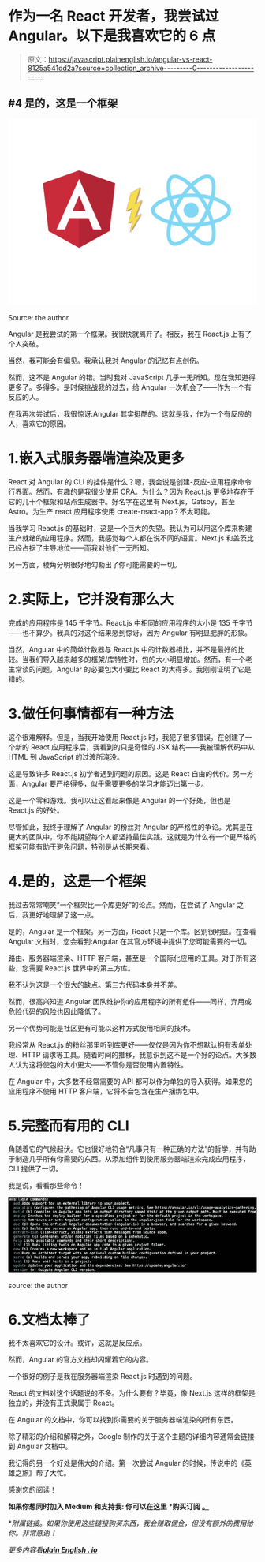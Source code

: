 # 作为一名 React 开发者，我尝试过 Angular。以下是我喜欢它的 6 点

> 原文：<https://javascript.plainenglish.io/angular-vs-react-8125a541dd2a?source=collection_archive---------0----------------------->

## #4 是的，这是一个框架

![](img/c56fee2a6f9bab807aead76fe9640fe2.png)

Source: the author

Angular 是我尝试的第一个框架。我很快就离开了。相反，我在 React.js 上有了个人突破。

当然，我可能会有偏见。我承认我对 Angular 的记忆有点创伤。

然而，这不是 Angular 的错。当时我对 JavaScript 几乎一无所知。现在我知道得更多了。多得多。是时候挑战我的过去，给 Angular 一次机会了——作为一个有反应的人。

在我再次尝试后，我很惊讶:Angular 其实挺酷的。这就是我，作为一个有反应的人，喜欢它的原因。

# 1.嵌入式服务器端渲染及更多

React 对 Angular 的 CLI 的挂件是什么？嗯，我会说是创建-反应-应用程序命令行界面。然而，有趣的是我很少使用 CRA。为什么？因为 React.js 更多地存在于它的几十个框架和站点生成器中。好名字在这里有 Next.js，Gatsby，甚至 Astro。为生产 react 应用程序使用 create-react-app？不太可能。

当我学习 React.js 的基础时，这是一个巨大的失望。我认为可以用这个库来构建生产就绪的应用程序。然而，我感觉每个人都在说不同的语言。Next.js 和盖茨比已经占据了主导地位——而我对他们一无所知。

另一方面，棱角分明很好地勾勒出了你可能需要的一切。

# 2.实际上，它并没有那么大

完成的应用程序是 145 千字节。React.js 中相同的应用程序的大小是 135 千字节——也不算少。我真的对这个结果感到惊讶，因为 Angular 有明显肥胖的形象。

当然，Angular 中的简单计数器与 React.js 中的计数器相比，并不是最好的比较。当我们导入越来越多的框架/库特性时，包的大小明显增加。然而，有一个老生常谈的问题，Angular 的必要包大小要比 React 的大得多。我刚刚证明了它是错的。

# 3.做任何事情都有一种方法

这个很难解释。但是，当我开始使用 React.js 时，我犯了很多错误。在创建了一个新的 React 应用程序后，我看到的只是奇怪的 JSX 结构——我被理解代码中从 HTML 到 JavaScript 的过渡所淹没。

这是导致许多 React.js 初学者遇到问题的原因。这是 React 自由的代价。另一方面，Angular 要严格得多，似乎需要更多的学习才能迈出第一步。

这是一个零和游戏。我可以让这看起来像是 Angular 的一个好处，但也是 React.js 的好处。

尽管如此，我终于理解了 Angular 的粉丝对 Angular 的严格性的争论。尤其是在更大的团队中，你不能期望每个人都坚持最佳实践。这就是为什么有一个更严格的框架可能有助于避免问题，特别是从长期来看。

# 4.是的，这是一个框架

我过去常常嘲笑“一个框架比一个库更好”的论点。然而，在尝试了 Angular 之后，我更好地理解了这一点。

是的，Angular 是一个框架。另一方面，React 只是一个库。区别很明显。在查看 Angular 文档时，您会看到:Angular 在其官方环境中提供了您可能需要的一切。

路由、服务器端渲染、HTTP 客户端，甚至是一个国际化应用的工具。对于所有这些，您需要 React.js 世界中的第三方库。

我不认为这是一个很大的缺点。第三方代码本身并不差。

然而，很高兴知道 Angular 团队维护你的应用程序的所有组件——同样，弃用或危险代码的风险也因此降低了。

另一个优势可能是社区更有可能以这种方式使用相同的技术。

我经常从 React.js 的粉丝那里听到库更好——仅仅是因为你不想默认拥有表单处理、HTTP 请求等工具。随着时间的推移，我意识到这不是一个好的论点。大多数人认为这将使包的大小更大——不管你是否使用内置特性。

在 Angular 中，大多数不经常需要的 API 都可以作为单独的导入获得。如果您的应用程序不使用 HTTP 客户端，它将不会包含在生产捆绑包中。

# 5.完整而有用的 CLI

角随着它的气候起伏。它也很好地符合“凡事只有一种正确的方法”的哲学，并有助于制造几乎所有你需要的东西。从添加组件到使用服务器端渲染完成应用程序，CLI 提供了一切。

我是说，看看那些命令！

![](img/59dfeec8f0431a87cd60c8c863593f28.png)

source: the author

# 6.文档太棒了

我不太喜欢它的设计。或许，这就是反应点。

然而，Angular 的官方文档却闪耀着它的内容。

一个很好的例子是我在服务器端渲染 React.js 时遇到的问题。

React 的文档对这个话题说的不多。为什么要有？毕竟，像 Next.js 这样的框架是独立的，并没有正式隶属于 React。

在 Angular 的文档中，你可以找到你需要的关于服务器端渲染的所有东西。

除了精彩的介绍和解释之外，Google 制作的关于这个主题的详细内容通常会链接到 Angular 文档中。

我记得的另一个好处是伟大的介绍。第一次尝试 Angular 的时候，传说中的《英雄之旅》帮了大忙。

感谢您的阅读！

**如果你想同时加入 Medium 和支持我:
你可以在这里** ***购买订阅** [**。**](https://louispetrik.medium.com/membership)

**附属链接。如果你使用这些链接购买东西，我会赚取佣金，但没有额外的费用给你。非常感谢！*

*更多内容看*[***plain English . io***](http://plainenglish.io)